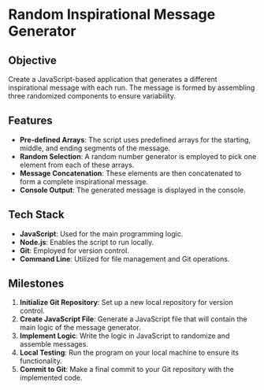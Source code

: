 # Random Inspirational Message Generator

## Objective
Create a JavaScript-based application that generates a different inspirational message with each run. The message is formed by assembling three randomized components to ensure variability.

## Features
- **Pre-defined Arrays**: The script uses predefined arrays for the starting, middle, and ending segments of the message.
- **Random Selection**: A random number generator is employed to pick one element from each of these arrays.
- **Message Concatenation**: These elements are then concatenated to form a complete inspirational message.
- **Console Output**: The generated message is displayed in the console.

## Tech Stack
- **JavaScript**: Used for the main programming logic.
- **Node.js**: Enables the script to run locally.
- **Git**: Employed for version control.
- **Command Line**: Utilized for file management and Git operations.

## Milestones
1. **Initialize Git Repository**: Set up a new local repository for version control.
2. **Create JavaScript File**: Generate a JavaScript file that will contain the main logic of the message generator.
3. **Implement Logic**: Write the logic in JavaScript to randomize and assemble messages.
4. **Local Testing**: Run the program on your local machine to ensure its functionality.
5. **Commit to Git**: Make a final commit to your Git repository with the implemented code.

